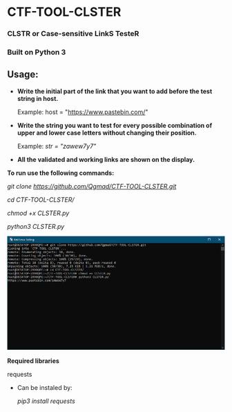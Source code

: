 # CTF-TOOL-CLSTER
### CLSTR or Case-sensitive LinkS TesteR

### Built on Python 3


## Usage:
* **Write the initial part of the link that you want to add before the test string in host.**
   
   Example:
   host = "https://www.pastebin.com/"    
 
 
* **Write the string you want to test for every possible combination of upper and lower case letters without changing their position.**
   
   Example:
   _str = "zawew7y7"_


* **All the validated and working links are shown on the display.**

**To run use the following commands:**

_git clone https://github.com/Qgmad/CTF-TOOL-CLSTER.git_

_cd CTF-TOOL-CLSTER/_

_chmod +x CLSTER.py_

_python3 CLSTER.py_


![Screenshot](CLSTR.png)


**Required libraries**

requests

* Can be instaled by:

   _pip3 install requests_
